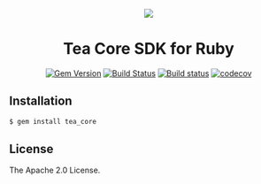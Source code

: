 <p align="center">
<a href="https://www.alibabacloud.com"><img src="https://aliyunsdk-pages.alicdn.com/icons/AlibabaCloud.svg"></a>
</p>

<h1 align="center">Tea Core SDK for Ruby</h1>

<p align="center">
<a href="https://badge.fury.io/rb/tea_core"><img src="https://badge.fury.io/rb/tea_core.svg" alt="Gem Version"></a>
<a href="https://travis-ci.org/aliyun/tea-ruby"><img src="https://travis-ci.org/aliyun/tea-ruby.svg?branch=master" alt="Build Status"></a>
<a href="https://ci.appveyor.com/project/aliyun/tea-ruby/branch/master"><img src="https://ci.appveyor.com/api/projects/status/m9ajph663tjyq1wk/branch/master?svg=true" alt="Build status"></a>
<a href="https://codecov.io/gh/aliyun/tea-ruby"><img src="https://codecov.io/gh/aliyun/tea-ruby/branch/master/graph/badge.svg" alt="codecov"></a>
</p>

## Installation

```sh
$ gem install tea_core
```

## License
The Apache 2.0 License.
